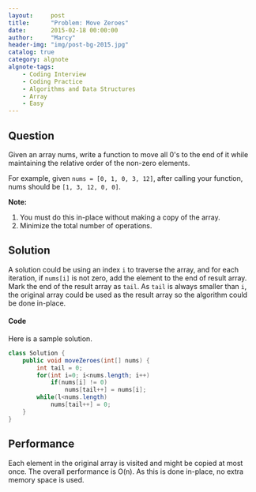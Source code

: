 ```yaml
---
layout:     post
title:      "Problem: Move Zeroes"
date:       2015-02-18 00:00:00
author:     "Marcy"
header-img: "img/post-bg-2015.jpg"
catalog: true
category: algnote
algnote-tags:
    - Coding Interview
    - Coding Practice
    - Algorithms and Data Structures
    - Array
    - Easy
---
```


## Question

Given an array nums, write a function to move all 0's to the end of it while maintaining the relative order of the non-zero elements.

For example, given `nums = [0, 1, 0, 3, 12]`, after calling your function, nums should be `[1, 3, 12, 0, 0]`.

**Note:**
1. You must do this in-place without making a copy of the array.
2. Minimize the total number of operations.


## Solution

A solution could be using an index `i` to traverse the array, and for each iteration, if `nums[i]` is not zero, add the element to the end of result array. Mark the end of the result array as `tail`. As `tail` is always smaller than `i`, the original array could be used as the result array so the algorithm could be done in-place.

#### Code

Here is a sample solution.

```java
class Solution {
    public void moveZeroes(int[] nums) {
        int tail = 0;
        for(int i=0; i<nums.length; i++) 
            if(nums[i] != 0) 
                nums[tail++] = nums[i];
        while(l<nums.length) 
            nums[tail++] = 0;
    }
}
```

## Performance

Each element in the original array is visited and might be copied at most once. The overall performance is O(n). As this is done in-place, no extra memory space is used.
